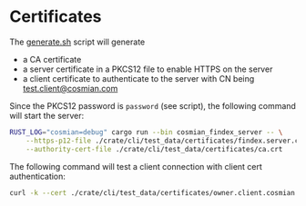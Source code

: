 # Certificates

The [generate.sh](./generate_certs.sh) script will generate

- a CA certificate
- a server certificate in a PKCS12 file to enable HTTPS on the server
- a client certificate to authenticate to the server with CN being <test.client@cosmian.com>

Since the PKCS12 password is `password` (see script), the following command will start the server:

```sh
RUST_LOG="cosmian=debug" cargo run --bin cosmian_findex_server -- \
    --https-p12-file ./crate/cli/test_data/certificates/findex.server.cosmian.com.p12 --https-p12-password password \
    --authority-cert-file ./crate/cli/test_data/certificates/ca.crt
```

The following command will test a client connection with client cert authentication:

```sh
curl -k --cert ./crate/cli/test_data/certificates/owner.client.cosmian.com.crt --key ./crate/cli/test_data/certificates/owner.client.cosmian.com.key  https://localhost:9998/objects/owned
```
